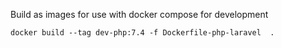 Build as images for use with docker compose for development

```` docker build --tag dev-php:7.4 -f Dockerfile-php-laravel  . ````